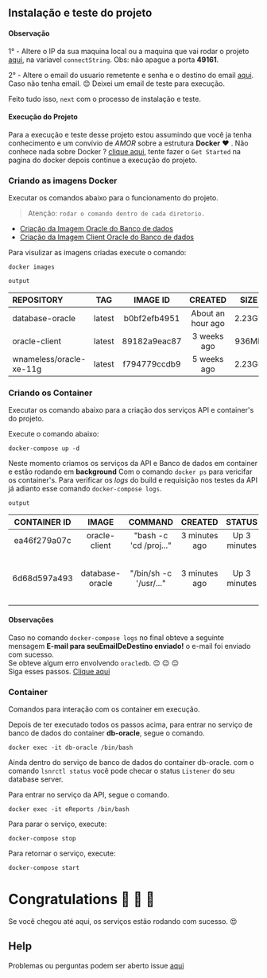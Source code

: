 ## Instalação e teste do projeto

#### Observação 
1° - Altere o IP da sua maquina local ou a maquina que vai rodar o projeto [aqui](./eReports/app/config/dbconfig.js), na variavel `connectString`. Obs: não apague a porta **49161**.

2° - Altere o email do usuario remetente e senha e o destino do email [aqui](./eReports/app/email/config/user.js ). Caso não tenha email. :blush: 
Deixei um email de teste para execução. 

Feito tudo isso, `next` com o processo de instalação e teste.

#### Execução do Projeto
>
Para a execução e teste desse projeto estou assumindo que você ja tenha conhecimento e um convívio de *AMOR* sobre a estrutura **Docker** :heart: .
Não conhece nada sobre Docker ? [clique aqui](https://docs.docker.com/get-started/), tente fazer o `Get Started` na pagina do docker depois continue a execução do projeto.

### Criando as imagens Docker 
Executar os comandos abaixo para o funcionamento do projeto.   
>Atenção: ```rodar o comando dentro de cada diretorio.```
  - [Criação da Imagem Oracle do Banco de dados](./db-oracle/README.md)
  - [Criação da Imagem Client Oracle do Banco de dados](./oracle-client/README.md)

Para visulizar as imagens criadas execute o comando: 
```
docker images
```

`output` 

| REPOSITORY               | TAG         |  IMAGE ID     | CREATED             | SIZE     |
| :----------------------  | :---------: | :-----------: | :-----------------: | :------: |
| database-oracle          | latest      | b0bf2efb4951  | About an hour ago   | 2.23GB   |
| oracle-client            | latest      | 89182a9eac87  | 3 weeks ago         | 936MB    |
| wnameless/oracle-xe-11g  | latest      | f794779ccdb9  | 5 weeks ago         | 2.23GB   |

### Criando os Container
Executar os comando abaixo para a criação dos serviços API e container's do projeto.

Execute o comando abaixo:
```
docker-compose up -d
```

Neste momento criamos os serviços da API e Banco de dados em container e estão rodando em **background**
Com o comando ```docker ps``` para vericifar os container's. Para verificar os *logs* do build e requisição nos testes da API já adianto esse comando ```docker-compose logs```.

`output` 

| CONTAINER ID   | IMAGE            | COMMAND                 | CREATED        | STATUS         | PORTS                                                   | NAMES         |
| :------------: | :--------------: | :---------------------: | :------------: | :------------: | :-----------------------------------------------------  | :-----------: |
| ea46f279a07c   | oracle-client    | "bash -c 'cd /proj..."  | 3 minutes ago  | Up 3 minutes   | 0.0.0.0:9000->9000/tcp                                  | eReports  |
| 6d68d597a493   | database-oracle  | "/bin/sh -c '/usr/..."  | 3 minutes ago  | Up 3 minutes   | 22/tcp, 0.0.0.0:1522->1521/tcp, 0.0.0.0:8081->8080/tcp  | db-oracle     |

#### Observações
>>>
Caso no comando ```docker-compose logs``` no final obteve a seguinte mensagem **E-mail para seuEmailDeDestino enviado!** o e-mail foi enviado com sucesso. <br>
Se obteve algum erro envolvendo `oracledb`. :pensive: :pensive: :pensive:   
Siga esses passos. [Clique aqui](./erro-oracledb/README.md)

### Container
Comandos para interação com os container em execução.

Depois de ter executado todos os passos acima, para entrar no serviço de banco de dados do container **db-oracle**, segue o comando.
```
docker exec -it db-oracle /bin/bash
```
>
Ainda dentro do serviço de banco de dados do container db-oracle. com o comando ```lsnrctl status``` você pode checar o status `Listener` do seu database server.

Para entrar no serviço da API, segue o comando.
```
docker exec -it eReports /bin/bash
```

Para parar o serviço, execute: 
```
docker-compose stop
```

Para retornar o serviço, execute:
```
docker-compose start
```

# Congratulations :clap: :clap: :clap: 
Se você chegou até aqui, os serviços estão rodando com sucesso. :heart_eyes:


## Help
Problemas ou perguntas podem ser aberto issue [aqui](https://github.com/souzacristsf/eReports-open-source/issues)